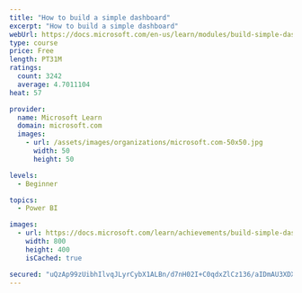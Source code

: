 ```yaml
---
title: "How to build a simple dashboard"
excerpt: "How to build a simple dashboard"
webUrl: https://docs.microsoft.com/en-us/learn/modules/build-simple-dashboard/
type: course
price: Free
length: PT31M
ratings:
  count: 3242
  average: 4.7011104
heat: 57

provider:
  name: Microsoft Learn
  domain: microsoft.com
  images:
    - url: /assets/images/organizations/microsoft.com-50x50.jpg
      width: 50
      height: 50

levels:
  - Beginner

topics:
  - Power BI

images:
  - url: https://docs.microsoft.com/learn/achievements/build-simple-dashboard-social.png
    width: 800
    height: 400
    isCached: true

secured: "uQzAp99zUibhIlvqJLyrCybX1ALBn/d7nH02I+C0qdxZlCz136/aIDmAU3XDXfSmzgaJFXP6+8IEzwzXUhQWCp9tOuSsfE1gedft3N3fVYDJeJpCUPQEiFZVUoG/BBMfELHxNS8XMdciSMAtGONGVNcC1vCs84v1luaKieGqbKTU8YZspkXOmHVLkS5nw6BBbQlHEEyv1Rk02nY+CoR/j6L/jn3vMmfj39LkXwKt8XM/eNa3XXmeLY0CiAVB+tEWPPSxFIlnapZF9lM522cgA34cffD9ojS7ZypKC6BRMyWleUUFep4xi+voO7uYI8B+1HzP3CweN3UbGBdYnsP2AWmoYJC/EXVisZZAnXbP/Dr+hdouA5xLF+EIzg2tX5yxbsIh2MhnbARHEwriA7V30WslmDFN5J/SuPakKHhAvO8=;C4Sqc0g1/wPqwrgwTjq3OA=="
---
```


